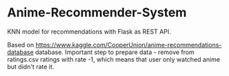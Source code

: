 # Anime-Recommender-System
KNN model for recommendations with Flask as REST API.

Based on https://www.kaggle.com/CooperUnion/anime-recommendations-database database.
Important step to prepare data - remove from ratings.csv ratings with rate -1, which means that user only watched anime but didn't rate it.
